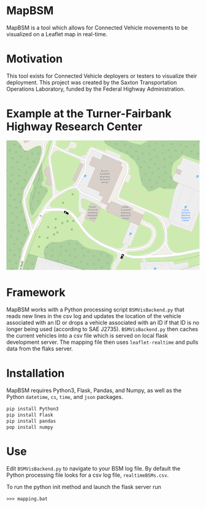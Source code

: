 # MapBSM
MapBSM is a tool which allows for Connected Vehicle movements to be visualized on a Leaflet map in real-time.

# Motivation
This tool exists for Connected Vehicle deployers or testers to visualize their deployment. This project was created by the Saxton Transportation Operations Laboratory, funded by the Federal Highway Administration.

# Example at the Turner-Fairbank Highway Research Center
![Settings Window](https://github.com/sjhegde/MapBSM/blob/master/MapBSMimage.PNG)

# Framework
MapBSM works with a Python processing script `BSMVisBackend.py` that reads new lines in the csv log and updates the location of the vehicle associated with an ID or drops a vehicle associated with an ID if that ID is no longer being used (according to SAE J2735). `BSMVisBackend.py` then caches the current vehicles into a csv file which is served on local flask development server. The mapping file then uses `leaflet-realtime` and pulls data from the flaks server. 

# Installation

MapBSM requires Python3, Flask, Pandas, and Numpy, as well as the Python `datetime`, `cs`, `time`, and `json` packages. 

```
pip install Python3
pip install Flask 
pip install pandas
pop install numpy
```


# Use

Edit `BSMVisBackend.py` to navigate to your BSM log file. By default the Python processing file looks for a csv log file, `realtimeBSMs.csv`. 

To run the python init method and launch the flask server run 

```
>>> mapping.bat
```
